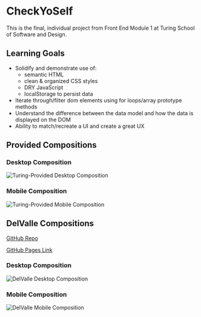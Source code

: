# CheckYoSelf

This is the final, individual project from Front End Module 1 at Turing School of Software and Design. 

## Learning Goals
* Solidify and demonstrate use of: 
  * semantic HTML
  * clean & organized CSS styles
  * DRY JavaScript
  * localStorage to persist data
* Iterate through/filter dom elements using for loops/array prototype methods
* Understand the difference between the data model and how the data is displayed on the DOM
* Ability to match/recreate a UI and create a great UX

## Provided Compositions

### Desktop Composition
![Turing-Provided Desktop Composition](http://frontend.turing.io/assets/images/projects/check-yo-self/check-yo-self-01.jpg)

### Mobile Composition
![Turing-Provided Mobile Composition](http://frontend.turing.io/assets/images/projects/check-yo-self/check-yo-self-04.jpg)

## DelValle Compositions

[GitHub Repo](https://github.com/bld010/CheckYoSelf)

[GitHub Pages Link](https://bld010.github.io/CheckYoSelf/)

### Desktop Composition

![DelValle Desktop Composition ](https://i.imgur.com/l0hwyoV.png)

### Mobile Composition

![DelValle Mobile Composition](https://i.imgur.com/HeKi0G0.png)
